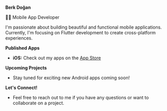 **Berk Doğan**

👨‍💻 Mobile App Developer

I'm passionate about building beautiful and functional mobile applications. Currently, I'm focusing on Flutter development to create cross-platform experiences.

**Published Apps**

* **iOS:** Check out my apps on the [App Store](https://apps.apple.com/us/developer/berk-dogan/id1683312256)

**Upcoming Projects**

* Stay tuned for exciting new Android apps coming soon!

**Let's Connect!**

* Feel free to reach out to me if you have any questions or want to collaborate on a project.
